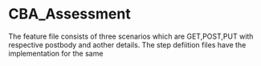 # CBA_Assessment

The feature file consists of three scenarios which are GET,POST,PUT with respective postbody and aother details. The step defiition files have the implementation for the same
